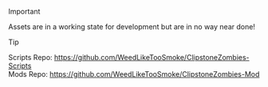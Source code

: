 > [!IMPORTANT]
> Assets are in a working state for development but are in no way near done!

> [!TIP]
> Scripts Repo: https://github.com/WeedLikeTooSmoke/ClipstoneZombies-Scripts<br>
> Mods Repo: https://github.com/WeedLikeTooSmoke/ClipstoneZombies-Mod

